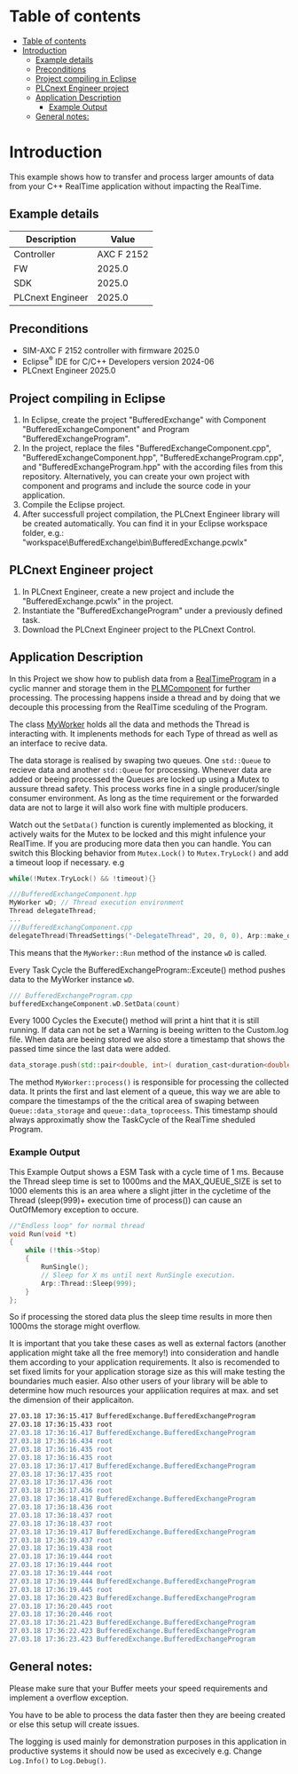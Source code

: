# Table of contents

<!-- TOC depthFrom:1 orderedList:true -->
- [Table of contents](#table-of-contents)
- [Introduction](#introduction)
  - [Example details](#example-details)
  - [Preconditions](#preconditions)
  - [Project compiling in Eclipse](#project-compiling-in-eclipse)
  - [PLCnext Engineer project](#plcnext-engineer-project)
  - [Application Description](#application-description)
    - [Example Output](#example-output)
  - [General notes:](#general-notes)
<!-- /TOC -->

# Introduction

This example shows how to transfer and process larger amounts of data from your C++ RealTime application without impacting the RealTime.

## Example details

|Description | Value |
|------------ |-----------|
|Controller| AXC F 2152 |
|FW | 2025.0 |
|SDK | 2025.0 |
|PLCnext Engineer| 2025.0 |

## Preconditions

- SIM-AXC F 2152 controller with firmware 2025.0
- Eclipse<sup>&reg;</sup> IDE for C/C++ Developers version 2024-06
- PLCnext Engineer 2025.0

## Project compiling in Eclipse

1. In Eclipse, create the project "BufferedExchange" with Component "BufferedExchangeComponent" and Program "BufferedExchangeProgram".
1. In the project, replace the files "BufferedExchangeComponent.cpp", "BufferedExchangeComponent.hpp", "BufferedExchangeProgram.cpp", and "BufferedExchangeProgram.hpp" with the according files from this repository. Alternatively, you can create your own project with component and programs and include the source code in your application.
1. Compile the Eclipse project.
1. After successfull project compilation, the PLCnext Engineer library will be created automatically. You can find it in your Eclipse workspace folder, e.g.: "workspace\BufferedExchange\bin\BufferedExchange.pcwlx"

## PLCnext Engineer project

1. In PLCnext Engineer, create a new project and include the "BufferedExchange.pcwlx" in the project.
1. Instantiate the "BufferedExchangeProgram" under a previously defined task.
1. Download the PLCnext Engineer project to the PLCnext Control.

## Application Description

In this Project we show how to publish data from a [RealTimeProgram](src/BufferedExchangeProgram.cpp) in a cyclic manner and storage them in the  [PLMComponent](src/BufferedExchangeComponent.hpp) for further processing. The processing happens inside a thread and by doing that we decouple this processing from the RealTime sceduling of the Program.

The class [MyWorker](src/MyWorker.hpp ) holds all the data and methods the Thread is interacting with.
It implenents methods for each Type of thread as well as an interface to recive data.

The data storage is realised by swaping two queues.
One `std::Queue` to recieve data and another `std::Queue` for processing.
Whenever data are added or beeing processed the Queues are locked up using a Mutex to aussure thread safety.
This process works fine in a single producer/single consumer environment.
As long as the time requirement or the forwarded data are not to large it will also work fine with multiple producers.

Watch out the `SetData()` function is curently implemented as blocking, it actively waits for the Mutex to be locked and this might infulence your RealTime. If you are producing more data then you can handle.
You can switch this Blocking behavior from `Mutex.Lock()` to `Mutex.TryLock()` and add a timeout loop if necessary.
e.g

```cpp
while(!Mutex.TryLock() && !timeout){}
```

```cpp
///BufferedExchangeComponent.hpp
MyWorker wD; // Thread execution environment
Thread delegateThread;
...
///BufferedExchangComponent.cpp
delegateThread(ThreadSettings("-DelegateThread", 20, 0, 0),	Arp::make_delegate(&wD, &BufferedExchange::MyWorker::Run))
```

This means that the `MyWorker::Run` method of the instance  `wD` is called.

Every Task Cycle the BufferedExchangeProgram::Exceute() method pushes data to the MyWorker instance `wD`.

```cpp
/// BufferedExchangeProgram.cpp
bufferedExchangeComponent.wD.SetData(count)
```

Every 1000 Cycles the Execute() method will print a hint that it is still running. If data can not be set a Warning is beeing written to the Custom.log file.
When data are beeing stored we also store a timestamp that shows the passed time since the last data were added.

```cpp
data_storage.push(std::pair<double, int>( duration_cast<duration<double>>(time - last_time).count(), x));
```

The method `MyWorker::process()` is responsible for processing the collected data.
It prints the first and last element of a queue, this way we are able to compare the timestamps of the the critical area of swaping between `Queue::data_storage` and `queue::data_toproceess`. This timestamp should always approximatly show the TaskCycle of the RealTime sheduled Program.

### Example Output
This Example Output shows a ESM Task with a cycle time of 1 ms.
Because the Thread sleep time is set to 1000ms and the MAX_QUEUE_SIZE is set to 1000 elements this is an area where a slight jitter in the cycletime of the Thread (sleep(999)+ execution time of process()) can cause an OutOfMemory exception to occure.

```cpp
//"Endless loop" for normal thread
void Run(void *t)
{
    while (!this->Stop)
    {
        RunSingle();
        // Sleep for X ms until next RunSingle execution.
        Arp::Thread::Sleep(999);
    }
};
```

So if processing the stored data plus the sleep time results in more then 1000ms the storage might overflow.

It is important that you take these cases as well as external factors (another application might take all the free memory!) into consideration and handle them according to your application requirements.
It also is recomended to set fixed limits for your application storage size as this will make testing the boundaries much easier.
Also other users of your library will be able to determine how much resources your appliication requires at max. and set the dimension of their applicaiton.

```bash
27.03.18 17:36:15.417 BufferedExchange.BufferedExchangeProgram                     INFO  - ---------------- Execute: 0
27.03.18 17:36:15.433 root                                                         INFO  - -----------------DelegateThread Swap queue pointers data_store<<-->>data_toprocess
27.03.18 17:36:16.417 BufferedExchange.BufferedExchangeProgram                     INFO  - ---------------- Execute: 1000
27.03.18 17:36:16.434 root                                                         INFO  - ---------------- -DelegateThread firstElement: time:362614  data:1
27.03.18 17:36:16.435 root                                                         INFO  - -----------------DelegateThread lastElement time:0.00099717  data:17
27.03.18 17:36:16.435 root                                                         INFO  - -----------------DelegateThread Swap queue pointers data_store<<-->>data_toprocess
27.03.18 17:36:17.417 BufferedExchange.BufferedExchangeProgram                     INFO  - ---------------- Execute: 2000
27.03.18 17:36:17.435 root                                                         INFO  - ---------------- -DelegateThread firstElement: time:0.0012245  data:18
27.03.18 17:36:17.436 root                                                         INFO  - -----------------DelegateThread lastElement time:0.00102634  data:1018
27.03.18 17:36:17.436 root                                                         INFO  - -----------------DelegateThread Swap queue pointers data_store<<-->>data_toprocess
27.03.18 17:36:18.417 BufferedExchange.BufferedExchangeProgram                     INFO  - ---------------- Execute: 3000
27.03.18 17:36:18.436 root                                                         INFO  - ---------------- -DelegateThread firstElement: time:0.00120248  data:1019
27.03.18 17:36:18.437 root                                                         INFO  - -----------------DelegateThread lastElement time:0.00100479  data:2019
27.03.18 17:36:18.437 root                                                         INFO  - -----------------DelegateThread Swap queue pointers data_store<<-->>data_toprocess
27.03.18 17:36:19.417 BufferedExchange.BufferedExchangeProgram                     INFO  - ---------------- Execute: 4000
27.03.18 17:36:19.437 root                                                         INFO  - ---------------- -DelegateThread firstElement: time:0.00130645  data:2020
27.03.18 17:36:19.438 root                                                         INFO  - -----------------DelegateThread lastElement time:0.00100336  data:3020
27.03.18 17:36:19.444 root                                                         ERROR - --- Exception in ThreadProcess:T_FastTask
27.03.18 17:36:19.444 root                                                         ERROR - --- DataStore has to many elements already!
27.03.18 17:36:19.444 root                                                         ERROR - --- Process Queue:0, Store Queue:1001
27.03.18 17:36:19.444 BufferedExchange.BufferedExchangeProgram                     WARN  - -------------- Instance:BufferedExchangeComponent1/BufferedExchangeProgram1 DataLost: 4022
27.03.18 17:36:19.445 root                                                         INFO  - -----------------DelegateThread Swap queue pointers data_store<<-->>data_toprocess
27.03.18 17:36:20.423 BufferedExchange.BufferedExchangeProgram                     INFO  - ---------------- Execute: 5000
27.03.18 17:36:20.445 root                                                         INFO  - ---------------- -DelegateThread firstElement: time:0.00134554  data:3021
27.03.18 17:36:20.446 root                                                         INFO  - -----------------DelegateThread lastElement time:0.00101738  data:4021
27.03.18 17:36:21.423 BufferedExchange.BufferedExchangeProgram                     INFO  - ---------------- Execute: 6000
27.03.18 17:36:22.423 BufferedExchange.BufferedExchangeProgram                     INFO  - ---------------- Execute: 7000
27.03.18 17:36:23.423 BufferedExchange.BufferedExchangeProgram                     INFO  - ---------------- Execute: 8000

```

## General notes:
Please make sure that your Buffer meets your speed requirements and implement a overflow exception.

You have to be able to process the data faster then they are beeing created or else this setup will create issues.

The logging is used mainly for demonstration purposes in this application in productive systems it should now be used as excecively e.g. Change `Log.Info()` to `Log.Debug()`.